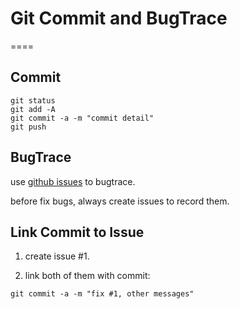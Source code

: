 # Git Commit and BugTrace

====

## Commit

```shell
git status
git add -A
git commit -a -m "commit detail"
git push
```

## BugTrace

use [github issues](https://github.com/codesharp/infrastructure/issues) to bugtrace.

before fix bugs, always create issues to record them.


## Link Commit to Issue

1. create issue #1.

2. link both of them with commit:

```shell
git commit -a -m "fix #1, other messages"
```



